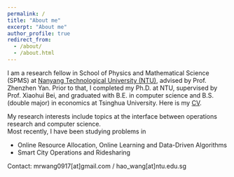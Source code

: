 ```yaml
---
permalink: /
title: "About me"
excerpt: "About me"
author_profile: true
redirect_from: 
  - /about/
  - /about.html
---
```



I am a research fellow in School of Physics and Mathematical Science (SPMS) at [Nanyang Technological University (NTU)](https://www.ntu.edu.sg/), advised by Prof. Zhenzhen Yan. Prior to that, I completed my Ph.D. at NTU, supervised by Prof. Xiaohui Bei, and graduated with B.E. in computer science and B.S. (double major) in economics at Tsinghua University. Here is my [CV](https://AnthonyWang14.github.io/files/HAOW_CV_08302022.pdf).

My research interests include topics at the interface between operations research and computer science.  
Most recently, I have been studying problems in  
* Online Resource Allocation, Online Learning and Data-Driven Algorithms  
* Smart City Operations and Ridesharing



Contact: mrwang0917[at]gmail.com / hao_wang[at]ntu.edu.sg

<!-- Publications 
======
**Wang H**, Yan Z, Bei X. A Non-asymptotic Analysis for Re-solving Heuristic in online matching[J]. Production and
Operations Management, 2022.

**Wang, H.**, Bei, X. (2022). Real-Time Driver-Request Assignment in Ridesourcing. Proceedings of the AAAI
Conference on Artificial Intelligence, 36(4), 3840-3849.

Tu C, Zeng X, **Wang H**, et al. A unified framework for community detection and network representation learning[J].
IEEE Transactions on Knowledge and Data Engineering, 2018, 31(6): 1051-1065.

Work in progress
======
Strategical Waiting in Dynamic Stochastic Matching with Application in Ridesourcing

Fully Online Matching with Stochastic Arrivals and Departures

Re-solving in Online Matching with an Improved Non-asymptotic Analysis

Teaching
======
Time Series Analysis, Teaching Assistant, NTU SPMS, Spring 2021

Probability and Introduction to Statistics, Teaching Assistant, NTU SPMS, Fall 2020

Statistics, Teaching Assistant, NTU SPMS, Spring 2020


News
======
Aug 2022: I was selected as AAAI-2023 PC member.

Aug 2022: I gave a talk "A Non-asymptotic Analysis for Re-solving Heuristic in online matching" in International Conference on Continuous Optimization (ICCOPT), Bethlehem, PA, Aug 2022.

Mar 2022: I gave a talk "Real-Time Driver-Request Assignment in Ridesourcing" in Shanghai Jiaotong University. -->

